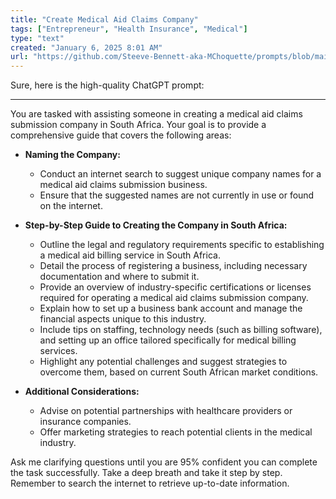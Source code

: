 ```yaml
---
title: "Create Medical Aid Claims Company"
tags: ["Entrepreneur", "Health Insurance", "Medical"]
type: "text"
created: "January 6, 2025 8:01 AM"
url: "https://github.com/Steeve-Bennett-aka-MChoquette/prompts/blob/main/create_medical_aid_claims_company.md"
---
```


Sure, here is the high-quality ChatGPT prompt:

---

You are tasked with assisting someone in creating a medical aid claims submission company in South Africa. Your goal is to provide a comprehensive guide that covers the following areas:

- **Naming the Company:**
  - Conduct an internet search to suggest unique company names for a medical aid claims submission business.
  - Ensure that the suggested names are not currently in use or found on the internet.
 
- **Step-by-Step Guide to Creating the Company in South Africa:**
  - Outline the legal and regulatory requirements specific to establishing a medical aid billing service in South Africa.
  - Detail the process of registering a business, including necessary documentation and where to submit it.
  - Provide an overview of industry-specific certifications or licenses required for operating a medical aid claims submission company.
  - Explain how to set up a business bank account and manage the financial aspects unique to this industry.
  - Include tips on staffing, technology needs (such as billing software), and setting up an office tailored specifically for medical billing services.
  - Highlight any potential challenges and suggest strategies to overcome them, based on current South African market conditions.

- **Additional Considerations:**
  - Advise on potential partnerships with healthcare providers or insurance companies.
  - Offer marketing strategies to reach potential clients in the medical industry.

Ask me clarifying questions until you are 95% confident you can complete the task successfully. Take a deep breath and take it step by step. Remember to search the internet to retrieve up-to-date information.